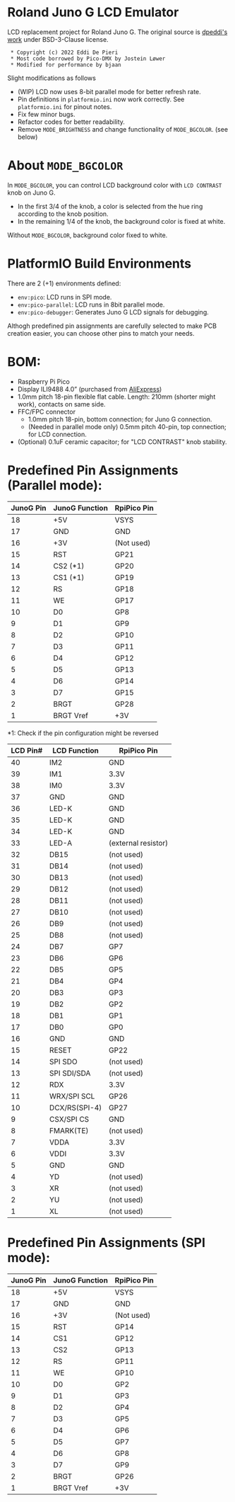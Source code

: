 
Roland Juno G LCD Emulator
==========================

LCD replacement project for Roland Juno G.
The original source is [dpeddi's work](https://github.com/dpeddi/LCDJunoG) under BSD-3-Clause license.
```
 * Copyright (c) 2022 Eddi De Pieri
 * Most code borrowed by Pico-DMX by Jostein Løwer 
 * Modified for performance by bjaan
```

Slight modifications as follows
- (WIP) LCD now uses 8-bit parallel mode for better refresh rate.
- Pin definitions in `platformio.ini` now work correctly. See `platformio.ini` for pinout notes.
- Fix few minor bugs.
- Refactor codes for better readability.
- Remove `MODE_BRIGHTNESS` and change functionality of `MODE_BGCOLOR`. (see below)

About `MODE_BGCOLOR`
====================

In `MODE_BGCOLOR`, you can control LCD background color with `LCD CONTRAST` knob on Juno G.

- In the first 3/4 of the knob, a color is selected from the hue ring according to the knob position.
- In the remaining 1/4 of the knob, the background color is fixed at white.

Without `MODE_BGCOLOR`, background color fixed to white.

PlatformIO Build Environments
=============================

There are 2 (+1) environments defined:
- `env:pico`: LCD runs in SPI mode.
- `env:pico-parallel`: LCD runs in 8bit parallel mode.
- `env:pico-debugger`: Generates Juno G LCD signals for debugging.

Althogh predefined pin assignments are carefully selected to make PCB creation easier,
you can choose other pins to match your needs.

BOM:
====

- Raspberry Pi Pico
- Display ILI9488 4.0” (purchased from [AliExpress](https://ja.aliexpress.com/item/1005003033844928.html))
- 1.0mm pitch 18-pin flexible flat cable. Length: 210mm (shorter might work), contacts on same side.
- FFC/FPC connector
  - 1.0mm pitch 18-pin, bottom connection; for Juno G connection.
  - (Needed in parallel mode only) 0.5mm pitch 40-pin, top connection; for LCD connection.
- (Optional) 0.1uF ceramic capacitor; for "LCD CONTRAST" knob stability.

Predefined Pin Assignments (Parallel mode):
===========================================

| JunoG Pin | JunoG Function | RpiPico Pin |
| --------- | -------------- | ----------- |
| 18        | +5V            | VSYS        |
| 17        | GND            | GND         |
| 16        | +3V            | (Not used)  |
| 15        | RST            | GP21        |
| 14        | CS2 (*1)       | GP20        |
| 13        | CS1 (*1)       | GP19        |
| 12        | RS             | GP18        |
| 11        | WE             | GP17        |
| 10        | D0             | GP8         |
| 9         | D1             | GP9         |
| 8         | D2             | GP10        |
| 7         | D3             | GP11        |
| 6         | D4             | GP12        |
| 5         | D5             | GP13        |
| 4         | D6             | GP14        |
| 3         | D7             | GP15        |
| 2         | BRGT           | GP28        |
| 1         | BRGT Vref      | +3V         |

*1: Check if the pin configuration might be reversed

| LCD Pin# | LCD Function  | RpiPico Pin         |
| -------- | ------------- | ------------------- |
| 40       | IM2           | GND                 |
| 39       | IM1           | 3.3V                |
| 38       | IM0           | 3.3V                |
| 37       | GND           | GND                 |
| 36       | LED-K         | GND                 |
| 35       | LED-K         | GND                 |
| 34       | LED-K         | GND                 |
| 33       | LED-A         | (external resistor) |
| 32       | DB15          | (not used)          |
| 31       | DB14          | (not used)          |
| 30       | DB13          | (not used)          |
| 29       | DB12          | (not used)          |
| 28       | DB11          | (not used)          |
| 27       | DB10          | (not used)          |
| 26       | DB9           | (not used)          |
| 25       | DB8           | (not used)          |
| 24       | DB7           | GP7                 |
| 23       | DB6           | GP6                 |
| 22       | DB5           | GP5                 |
| 21       | DB4           | GP4                 |
| 20       | DB3           | GP3                 |
| 19       | DB2           | GP2                 |
| 18       | DB1           | GP1                 |
| 17       | DB0           | GP0                 |
| 16       | GND           | GND                 |
| 15       | RESET         | GP22                |
| 14       | SPI SDO       | (not used)          |
| 13       | SPI SDI/SDA   | (not used)          |
| 12       | RDX           | 3.3V                |
| 11       | WRX/SPI SCL   | GP26                |
| 10       | DCX/RS(SPI-4) | GP27                |
| 9        | CSX/SPI CS    | GND                 |
| 8        | FMARK(TE)     | (not used)          |
| 7        | VDDA          | 3.3V                |
| 6        | VDDI          | 3.3V                |
| 5        | GND           | GND                 |
| 4        | YD            | (not used)          |
| 3        | XR            | (not used)          |
| 2        | YU            | (not used)          |
| 1        | XL            | (not used)          |


Predefined Pin Assignments (SPI mode):
======================================

| JunoG Pin | JunoG Function | RpiPico Pin |
| --------- | -------------- | ----------- |
| 18        | +5V            | VSYS        |
| 17        | GND            | GND         |
| 16        | +3V            | (Not used)  |
| 15        | RST            | GP14        |
| 14        | CS1            | GP12        |
| 13        | CS2            | GP13        |
| 12        | RS             | GP11        |
| 11        | WE             | GP10        |
| 10        | D0             | GP2         |
| 9         | D1             | GP3         |
| 8         | D2             | GP4         |
| 7         | D3             | GP5         |
| 6         | D4             | GP6         |
| 5         | D5             | GP7         |
| 4         | D6             | GP8         |
| 3         | D7             | GP9         |
| 2         | BRGT           | GP26        |
| 1         | BRGT Vref      | +3V         |